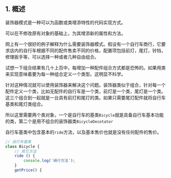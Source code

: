 ## 1. 概述

装饰器模式是一种可以为函数或类增添特性的代码实现方式。

可以在不修改原有对象的基础上，为其增添新的属性和方法。

网上有一个很好的例子解释为什么需要装饰器模式。假设有一个自行车商行，它要求店内的自行车根据不同的配件售卖不同的价格，配置项包括前灯，尾灯，铃铛，修理扳手等，可以选择一种或者几种自由组合。

试想一下组合结果有几十上百中，每增加一种配件组合方式都是恐怖的。如果用类来实现意味着要为每一种组合定义一个类型。这明显不科学。

针对这种情况就可以使用装饰器来解决这个问题。装饰器类似于组合，针对每一个配件定义一个类，比如无配件的自行车是一个类，前灯是一个类，尾灯是一个类。这三个组合到一起就是一台具有前灯和尾灯的类。如果只需要尾灯配件就将自行车基类和尾灯类组合。

所以这里需要两个类对象，一个是自行车的基类```Bicycle```就是具备自行车基本功能的类，第二个是用不组合的装饰器类```BicycleDecotator```

自行车基类中包含基本的```ride```方法，以及基本售价也就是没有任何配件的售价。

```js
// 自行车基类
class Bicycle {
    // 其它方法
    ride () {
        console.log('骑行方法');
    }
    getPrice() {
 